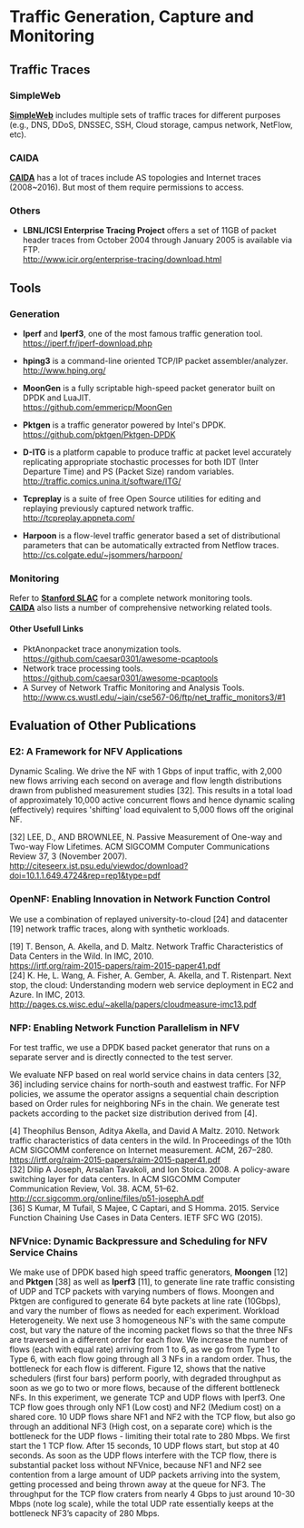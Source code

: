 # Traffic Generation, Capture and Monitoring

## Traffic Traces
### SimpleWeb
[**SimpleWeb**](https://www.simpleweb.org/wiki/index.php/Traces) includes multiple sets of traffic traces for different purposes (e.g., DNS, DDoS, DNSSEC, SSH, Cloud storage, campus network, NetFlow, etc).

### CAIDA
[**CAIDA**](http://www.caida.org/data/overview/) has a lot of traces include AS topologies and Internet traces (2008~2016). But most of them require permissions to access.

### Others
* **LBNL/ICSI Enterprise Tracing Project** offers a set of 11GB of packet header traces from October 2004 through January 2005 is available via FTP.  
	http://www.icir.org/enterprise-tracing/download.html
	
## Tools
### Generation
* **Iperf** and **Iperf3**, one of the most famous traffic generation tool.  
	https://iperf.fr/iperf-download.php
* **hping3** is a command-line oriented TCP/IP packet assembler/analyzer.  
	http://www.hping.org/
* **MoonGen** is a fully scriptable high-speed packet generator built on DPDK and LuaJIT.  
	https://github.com/emmericp/MoonGen
* **Pktgen** is a traffic generator powered by Intel's DPDK.  
	https://github.com/pktgen/Pktgen-DPDK
* **D-ITG** is a platform capable to produce traffic at packet level accurately replicating appropriate stochastic processes for both IDT (Inter Departure Time) and PS (Packet Size) random variables.  
	http://traffic.comics.unina.it/software/ITG/
    
* **Tcpreplay** is a suite of free Open Source utilities for editing and replaying previously captured network	traffic.  
	http://tcpreplay.appneta.com/
* **Harpoon** is a flow-level traffic generator based a set of distributional parameters that can be automatically extracted from Netflow traces.
	http://cs.colgate.edu/~jsommers/harpoon/

### Monitoring
Refer to [**Stanford SLAC**](http://www.slac.stanford.edu/xorg/nmtf/nmtf-tools.html) for a complete network monitoring tools.  
[**CAIDA**](http://www.caida.org/tools/) also lists a number of comprehensive networking related tools.

#### Other Usefull Links
* PktAnonpacket trace anonymization tools.  
 	https://github.com/caesar0301/awesome-pcaptools
* Network trace processing tools.  
	https://github.com/caesar0301/awesome-pcaptools
* A Survey of Network Traffic Monitoring and Analysis Tools.  
	http://www.cs.wustl.edu/~jain/cse567-06/ftp/net_traffic_monitors3/#1


## Evaluation of Other Publications

### E2: A Framework for NFV Applications

Dynamic Scaling. We drive the NF with 1 Gbps of input traffic, with 2,000 new flows arriving each second on average and flow length distributions drawn from published measurement studies [32]. This results in a total load of approximately 10,000 active concurrent flows and hence dynamic scaling (effectively) requires 'shifting' load equivalent to 5,000 flows off the original NF.

[32] LEE, D., AND BROWNLEE, N. Passive Measurement of One-way and Two-way Flow Lifetimes. ACM SIGCOMM Computer Communications Review 37, 3 (November 2007).  
http://citeseerx.ist.psu.edu/viewdoc/download?doi=10.1.1.649.4724&rep=rep1&type=pdf


### OpenNF: Enabling Innovation in Network Function Control
We use a combination of replayed university-to-cloud [24] and datacenter [19] network traffic traces, along with synthetic workloads.

[19] T. Benson, A. Akella, and D. Maltz. Network Traffic Characteristics of Data Centers in the Wild. In IMC, 2010.  
https://irtf.org/raim-2015-papers/raim-2015-paper41.pdf  
[24] K. He, L. Wang, A. Fisher, A. Gember, A. Akella, and T. Ristenpart. Next stop, the cloud: Understanding modern web service deployment in EC2 and Azure. In IMC, 2013.  
http://pages.cs.wisc.edu/~akella/papers/cloudmeasure-imc13.pdf  


### NFP: Enabling Network Function Parallelism in NFV
For test traffic, we use a DPDK based packet generator that runs on a separate server and is directly connected to the test server.

We evaluate NFP based on real world service chains in data centers [32, 36] including service chains for north-south and eastwest traffic. For NFP policies, we assume the operator assigns a sequential chain description based on Order rules for neighboring NFs in the chain. We generate test packets according to the packet size distribution derived from [4].

[4] Theophilus Benson, Aditya Akella, and David A Maltz. 2010. Network traffic characteristics of data centers in the wild. In Proceedings of the 10th ACM SIGCOMM conference on Internet measurement. ACM, 267–280.  
https://irtf.org/raim-2015-papers/raim-2015-paper41.pdf  
[32] Dilip A Joseph, Arsalan Tavakoli, and Ion Stoica. 2008. A policy-aware switching layer for data centers. In ACM SIGCOMM Computer Communication Review, Vol. 38. ACM, 51–62.  
http://ccr.sigcomm.org/online/files/p51-josephA.pdf  
[36] S Kumar, M Tufail, S Majee, C Captari, and S Homma. 2015. Service Function Chaining Use Cases in Data Centers. IETF SFC WG (2015).  


### NFVnice: Dynamic Backpressure and Scheduling for NFV Service Chains

We make use of DPDK based high speed traffic generators, **Moongen** [12] and **Pktgen** [38] as well as **Iperf3** [11], to generate line rate traffic consisting of UDP and TCP packets with varying numbers of flows. Moongen and Pktgen are configured to generate 64 byte packets at line rate (10Gbps), and vary the number of flows as needed for each experiment.
Workload Heterogeneity. We next use 3 homogeneous NF's with the same compute cost, but vary the nature of the incoming packet flows so that the three NFs are traversed in a different order for each flow. We increase the number of flows (each with
equal rate) arriving from 1 to 6, as we go from Type 1 to Type 6, with each flow going through all 3 NFs in a random order. Thus, the bottleneck for each flow is different. Figure 12, shows that the native schedulers (first four bars) perform poorly, with degraded throughput as soon as we go to two or more flows, because of the different bottleneck NFs.
In this experiment, we generate TCP and UDP flows with Iperf3. One TCP flow goes through only NF1 (Low cost) and NF2 (Medium cost) on a shared core. 10 UDP flows share NF1 and NF2 with the TCP flow, but also go through an additional NF3 (High cost, on a separate core) which is the bottleneck for the UDP flows - limiting their total rate to 280 Mbps.
We first start the 1 TCP flow. After 15 seconds, 10 UDP flows start, but stop at 40 seconds. As soon as the UDP flows interfere with the TCP flow, there is substantial packet loss without NFVnice, because NF1 and NF2 see contention from a large amount of UDP packets arriving into the system, getting processed and being thrown away at the queue for NF3. The throughput for the TCP flow craters from nearly 4 Gbps to just around 10-30 Mbps (note log scale), while the total UDP rate essentially keeps at the bottleneck NF3’s capacity of 280 Mbps.

